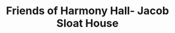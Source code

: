 ---
layout: repo
title: "Friends of Harmony Hall- Jacob Sloat House"
id: 22961
permalink: repos/22961/
---